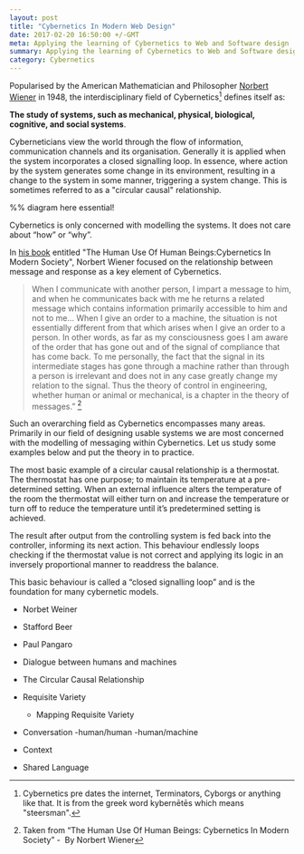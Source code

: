```yaml
---
layout: post
title: "Cybernetics In Modern Web Design"
date: 2017-02-20 16:50:00 +/-GMT
meta: Applying the learning of Cybernetics to Web and Software design
summary: Applying the learning of Cybernetics to Web and Software design
category: Cybernetics
---
```

Popularised by the American Mathematician and Philosopher [Norbert Wiener](https://en.wikipedia.org/wiki/Norbert_Wiener) in 1948, the interdisciplinary field of Cybernetics[^1] defines itself as:

**The study of systems, such as mechanical, physical, biological, cognitive, and social systems**.

Cyberneticians view the world through the flow of information, communication channels and its organisation. Generally it is applied when the system incorporates a closed signalling loop. In essence, where action by the system generates some change in its environment, resulting in a change to the system in some manner, triggering a system change. This is sometimes referred to as a "circular causal" relationship.

%% diagram here essential!

Cybernetics is only concerned with modelling the systems. It does not care about “how” or “why”.

In [his book](https://www.amazon.co.uk/d/Books/Human-Use-Beings-Cybernetics-Society/0306803208) entitled "The Human Use Of Human Beings:Cybernetics In Modern Society", Norbert Wiener focused on the relationship between message and response as a key element of Cybernetics.

> When I communicate with another person, I impart a message to him, and when he communicates back with me he returns a related message which contains information primarily accessible to him and not to me… When I give an order to a machine, the situation is not essentially different from that which arises when I give an order to a person. In other words, as far as my consciousness goes I am aware of the order that has gone out and of the signal of compliance that has come back. To me personally, the fact that the signal in its intermediate stages has gone through a machine rather than through a person is irrelevant and does not in any case greatly change my relation to the signal. Thus the theory of control in engineering, whether human or animal or mechanical, is a chapter in the theory of messages.” [^2]

Such an overarching field as Cybernetics encompasses many areas. Primarily in our field of designing usable systems we are most concerned with the modelling of messaging within Cybernetics. Let us study some examples below and put the theory in to practice.

The most basic example of a circular causal relationship is a thermostat. The thermostat has one purpose; to maintain its temperature at a pre-determined setting. When an external influence alters the temperature of the room the thermostat will either turn on and increase the temperature or turn off to reduce the temperature until it’s predetermined setting is achieved.

The result after output from the controlling system is fed back into the controller, informing its next action. This behaviour endlessly loops checking if the thermostat value is not correct and applying its logic in an inversely proportional manner to readdress the balance.

This basic behaviour is called a “closed signalling loop” and is the foundation for many cybernetic models.

[^1]:   Cybernetics pre dates the internet, Terminators, Cyborgs or anything like that. It is from the greek word kybernētēs which means "steersman".

[^2]:   Taken from “The Human Use Of Human Beings: Cybernetics In Modern Society” -  By Norbert Wiener

- Norbet Weiner
- Stafford Beer
- Paul Pangaro

- Dialogue between humans and machines
- The Circular Causal Relationship
- Requisite Variety
    - Mapping Requisite Variety
- Conversation
    -human/human
    -human/machine
- Context
- Shared Language
